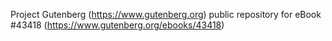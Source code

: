 Project Gutenberg (https://www.gutenberg.org) public repository for eBook #43418 (https://www.gutenberg.org/ebooks/43418)

